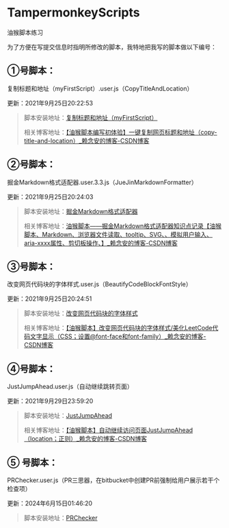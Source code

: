 <!--
 * @Descripttion: 
 * @version: 
 * @Author: LiarCoder
 * @Date: 2021-09-15 00:55:56
 * @LastEditors: LiarCoder
 * @LastEditTime: 2021-09-25 20:20:46
-->
# TampermonkeyScripts
油猴脚本练习

为了方便在写提交信息时指明所修改的脚本，我特地把我写的脚本做以下编号：

## ①号脚本：

复制标题和地址（myFirstScript）.user.js（CopyTitleAndLocation）

更新：2021年9月25日20:22:53

> 脚本安装地址：[复制标题和地址（myFirstScript）](https://greasyfork.org/zh-CN/scripts/429598-%E5%A4%8D%E5%88%B6%E6%A0%87%E9%A2%98%E5%92%8C%E5%9C%B0%E5%9D%80-myfirstscript)
>
> 相关博客地址：[【油猴脚本编写初体验】一键复制网页标题和地址（copy-title-and-location）_赖念安的博客-CSDN博客](https://blog.csdn.net/qq_44879358/article/details/118896682)

## ②号脚本：

掘金Markdown格式适配器.user.3.3.js（JueJinMarkdownFormatter）

更新：2021年9月25日20:24:03

> 脚本安装地址：[掘金Markdown格式适配器](https://greasyfork.org/zh-CN/scripts/431632-%E6%8E%98%E9%87%91markdown%E6%A0%BC%E5%BC%8F%E9%80%82%E9%85%8D%E5%99%A8)
>
> 相关博客地址：[油猴脚本——掘金Markdown格式适配器知识点记录【油猴脚本、Markdown、浏览器文件读取、tooltip、SVG、、模拟用户输入、aria-xxxx属性、剪切板操作、】_赖念安的博客-CSDN博客](https://blog.csdn.net/qq_44879358/article/details/120089878)

## ③号脚本：

改变网页代码块的字体样式.user.js（BeautifyCodeBlockFontStyle）

更新：2021年9月25日20:24:51

> 脚本安装地址：[改变网页代码块的字体样式](https://greasyfork.org/zh-CN/scripts/432756-%E6%94%B9%E5%8F%98%E7%BD%91%E9%A1%B5%E4%BB%A3%E7%A0%81%E5%9D%97%E7%9A%84%E5%AD%97%E4%BD%93%E6%A0%B7%E5%BC%8F)
>
> 相关博客地址：[【油猴脚本】改变网页代码块的字体样式/美化LeetCode代码文字显示（CSS；设置@font-face和font-family）_赖念安的博客-CSDN博客](https://blog.csdn.net/qq_44879358/article/details/120412081)

## ④号脚本：

JustJumpAhead.user.js（自动继续跳转页面）

更新：2021年9月29日23:59:20

> 脚本安装地址：[JustJumpAhead](https://greasyfork.org/zh-CN/scripts/433155-justjumpahead)
>
> 相关博客地址：[【油猴脚本】自动继续访问页面JustJumpAhead（location；正则）_赖念安的博客-CSDN博客](https://blog.csdn.net/qq_44879358/article/details/120558187)

## ⑤ 号脚本：

PRChecker.user.js（PR三思器，在bitbucket中创建PR前强制给用户展示若干个检查项）

更新：2024年6月15日01:46:20

> 脚本安装地址：[PRChecker](https://greasyfork.org/zh-CN/scripts/497933-pr%E4%B8%89%E6%80%9D%E5%99%A8)
